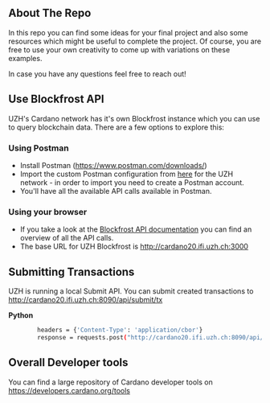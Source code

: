 ## About The Repo

In this repo you can find some ideas for your final project and also some resources which might be useful to complete the project. Of course, you are free to use your own creativity to come up with variations on these examples.

In case you have any questions feel free to reach out!

## Use Blockfrost API 

UZH's Cardano network has it's own Blockfrost instance which you can use to query blockchain data. There are a few options to explore this:

### Using Postman
- Install Postman (https://www.postman.com/downloads/)
- Import the custom Postman configuration from [here](blockfrost_api/uzh_blockfrost.json) for the UZH network - in order to import you need to create a Postman account.
- You'll have all the available API calls available in Postman.

### Using your browser
- If you take a look at the [Blockfrost API documentation](https://blockfrost.dev/api/blockfrost-io-api-documentation) you can find an overview of all the API calls.
- The base URL for UZH Blockfrost is http://cardano20.ifi.uzh.ch:3000


## Submitting Transactions
UZH is running a local Submit API. You can submit created transactions to http://cardano20.ifi.uzh.ch:8090/api/submit/tx

**Python**
```bash
        headers = {'Content-Type': 'application/cbor'}
        response = requests.post("http://cardano20.ifi.uzh.ch:8090/api/submit/tx", data=signed_tx.to_cbor(), headers=headers)
```


## Overall Developer tools
You can find a large repository of Cardano developer tools on https://developers.cardano.org/tools